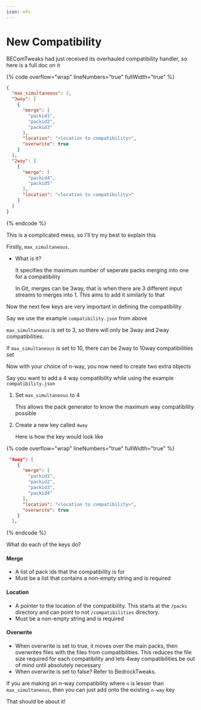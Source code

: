 ```yaml
---
icon: nfc
---
```


# New Compatibility

BEComTweaks had just received its overhauled compatibility handler, so here is a full doc on it

{% code overflow="wrap" lineNumbers="true" fullWidth="true" %}
```json
{
  "max_simultaneous": 3,
  "3way": [
    {
      "merge": [
        "packid1",
        "packid2",
        "packid3"
      ],
      "location": "<location to compatibility>",
      "overwrite": true
    }
  ],
  "2way": [
    {
      "merge": [
        "packid4",
        "packid5"
      ],
      "location": "<location to compatibility>"
    }
  ]
}
```
{% endcode %}

This is a complicated mess, so I'll try my best to explain this

Firstly, `max_simultaneous`.

*   What is it?

    It specifies the maximum number of seperate packs merging into one for a compatibility

    In Git, merges can be 3way, that is when there are 3 different input streams to merges into 1. This aims to add it similarly to that

Now the next few keys are very important in defining the compatibility

Say we use the example `compatibility.json` from above

`max_simultaneous` is set to 3, so there will only be 3way and 2way compatibilities.

If `max_simultaneous` is set to 10, there can be 2way to 10way compatibilities set

Now with your choice of n-way, you now need to create two extra objects

Say you want to add a 4 way compatibility while using the example `compatibility.json`

1.  Set `max_simultaneous` to 4

    This allows the pack generator to know the maximum way compatibility possible
2.  Create a new key called `4way`

    Here is how the key would look like

{% code overflow="wrap" lineNumbers="true" fullWidth="true" %}
```json
 "4way": [
    {
      "merge": [
        "packid1",
        "packid2",
        "packid3",
        "packid4"
      ],
      "location": "<location to compatibility>",
      "overwrite": true
    }
  ],
```
{% endcode %}

What do each of the keys do?

#### Merge

* A list of pack ids that the compatibility is for
* Must be a list that contains a non-empty string and is required

#### Location

* A pointer to the location of the compatibility. This starts at the `/packs` directory and can point to not `/compatibilities` directory.
* Must be a non-empty string and is required

#### Overwrite

* When overwrite is set to true, it moves over the main packs, then overwrites files with the files from compatibilities. This reduces the file size required for each compatibility and lets 4way compatibilities be out of mind until absolutely necessary
* When overwrite is set to false? Refer to BedrockTweaks.

If you are making an n-way compatibility where `n` is lesser than `max_simultaneous`, then you can just add onto the existing `n-way` key

That should be about it!
